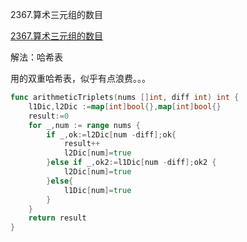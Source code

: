 2367.算术三元组的数目

[2367.算术三元组的数目](https://leetcode.cn/problems/number-of-arithmetic-triplets/)



解法：哈希表

用的双重哈希表，似乎有点浪费。。。

```go
func arithmeticTriplets(nums []int, diff int) int {
	l1Dic,l2Dic :=map[int]bool{},map[int]bool{}
	result:=0
	for _,num := range nums {
		if _,ok:=l2Dic[num -diff];ok{
			result++
			l2Dic[num]=true
		}else if _,ok2:=l1Dic[num -diff];ok2 {
			l2Dic[num]=true
		}else{
			l1Dic[num]=true
		}
	}
	return result
}
```
